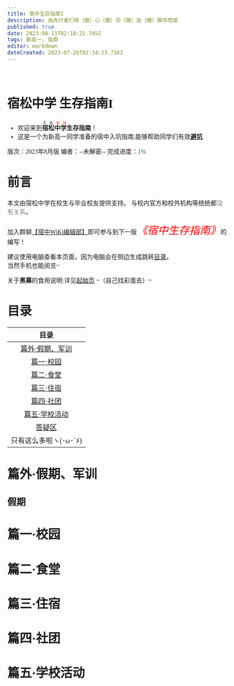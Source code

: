 ```yaml
---
title: 宿中生存指南I
description: 由先行者们呕（磨）心（磨）沥（蹭）血（蹭）撰写而成
published: true
date: 2023-08-11T02:18:22.745Z
tags: 新高一, 指南
editor: markdown
dateCreated: 2023-07-26T02:34:23.716Z
---
```


# <font face='楷体'><br>宿松中学 生存指南I
  + 欢迎来到<ruby>**宿松中学**<rt><ruby>不 是<font color=red> 地 狱</font><rt><font color=orange>天 堂</font></ruby></ruby>**生存指南**！
  + 这是一个为新高一同学准备的宿中入坑指南,能够帮助同学们有效<u>**避坑**</u>

版次：2023年8月版
编者：<span class="heimu" title="其实是███啦">--未解密--</span>
  完成进度：<font color=green>1%</font>

# 前言
本文由宿松中学在校生与毕业校友提供支持。
  与校内官方和校外机构等统统都<font color=gray>没有关系</font>。

加入群聊[【宿中WiKi编辑部】](https://qm.qq.com/cgi-bin/qm/qr?k=EwQgXsyOcX-WKSybkAPortmqktHhKTQI&jump_from=webapi&authKey=jCy7xGfxsmMkYBvLunub0IXn39Y+qrCPmZgSLgpgrHJlgXrXRqJlauQU9KpDjbaM)即可参与到下一版<font color=red size=5 face='微软雅黑'>*《宿中生存指南》*</font>的编写！

建议使用电脑查看本页面，因为电脑会在侧边生成跳转[目录](/home/宿中生存指南I#目录)。<br><span class="heimu" title="喂，看得见吗？看得见吗？你能看到吧(#`O′)">当然手机也能阅览~</span>

关于**黑幕**的食用说明:详见[起始页](sszx.wiki)
~（自己找彩蛋去）~

# 目录
|目录|
| :-: |
|[篇外·假期、军训](/home/宿中生存指南I#篇外·假期、军训)
|[篇一·校园](/#篇一·校园)
|[篇二·食堂](/#篇二·食堂)
|[篇三·住宿](#篇三·住宿)
|[篇四·社团](/#篇四·社团)
|[篇五·学校活动](/#篇五·学校活动)
|[答疑区](#答疑区)
|只有这么多啦ヽ(･ω･´ﾒ)

# 篇外·假期、军训
## 假期


# 篇一·校园

# 篇二·食堂

# 篇三·住宿

# 篇四·社团

# 篇五·学校活动
</font>